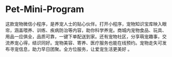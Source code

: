 # Pet-Mini-Program
这款宠物微信小程序，是养宠人士的贴心伙伴。打开小程序，宠物知识宝库映入眼帘，涵盖喂养、训练、疾病防治等内容，助你科学养宠。商城内宠物食品、玩具、用品一应俱全，品质可靠，一键下单配送到家。还有宠物社区，分享萌宠趣事，交流养宠心得，结识同好。宠物美容、寄养、医疗服务也能在线预约。宠物走失可发布寻宠信息，助力早日团聚。全方位服务，让爱宠生活更美好 。 
